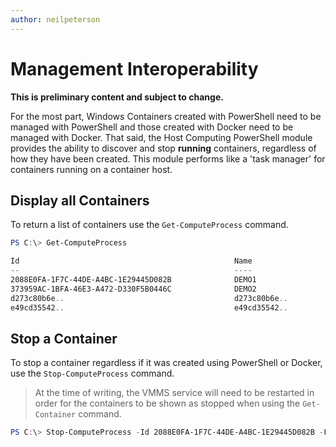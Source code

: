 ```yaml
---
author: neilpeterson
---
```


# Management Interoperability

**This is preliminary content and subject to change.** 

For the most part, Windows Containers created with PowerShell need to be managed with PowerShell and those created with Docker need to be managed with Docker. That said, the Host Computing PowerShell module provides the ability to discover and stop **running** containers, regardless of how they have been created. This module performs like a 'task manager' for containers running on a container host.

## Display all Containers

To return a list of containers use the `Get-ComputeProcess` command.

```powershell
PS C:\> Get-ComputeProcess

Id                                                Name                                      Owner       Type
--                                                ----                                      -----       ----
2088E0FA-1F7C-44DE-A4BC-1E29445D082B              DEMO1                                     VMMS   Container
373959AC-1BFA-46E3-A472-D330F5B0446C              DEMO2                                     VMMS   Container
d273c80b6e.. 									  d273c80b6e.. 								docker Container
e49cd35542.. 									  e49cd35542.. 								docker Container
```

## Stop a Container

To stop a container regardless if it was created using PowerShell or Docker, use the `Stop-ComputeProcess` command.

> At the time of writing, the VMMS service will need to be restarted in order for the containers to be shown as stopped when using the `Get-Container` command.

```powershell
PS C:\> Stop-ComputeProcess -Id 2088E0FA-1F7C-44DE-A4BC-1E29445D082B -Force
```

